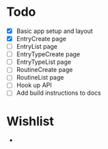 # Todo

- [x] Basic app setup and layout
- [x] EntryCreate page
- [ ] EntryList page
- [ ] EntryTypeCreate page
- [ ] EntryTypeList page
- [ ] RoutineCreate page
- [ ] RoutineList page
- [ ] Hook up API
- [ ] Add build instructions to docs

# Wishlist

-
